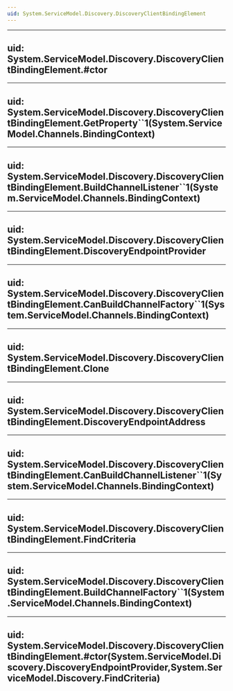 ```yaml
---
uid: System.ServiceModel.Discovery.DiscoveryClientBindingElement
---
```


---
uid: System.ServiceModel.Discovery.DiscoveryClientBindingElement.#ctor
---

---
uid: System.ServiceModel.Discovery.DiscoveryClientBindingElement.GetProperty``1(System.ServiceModel.Channels.BindingContext)
---

---
uid: System.ServiceModel.Discovery.DiscoveryClientBindingElement.BuildChannelListener``1(System.ServiceModel.Channels.BindingContext)
---

---
uid: System.ServiceModel.Discovery.DiscoveryClientBindingElement.DiscoveryEndpointProvider
---

---
uid: System.ServiceModel.Discovery.DiscoveryClientBindingElement.CanBuildChannelFactory``1(System.ServiceModel.Channels.BindingContext)
---

---
uid: System.ServiceModel.Discovery.DiscoveryClientBindingElement.Clone
---

---
uid: System.ServiceModel.Discovery.DiscoveryClientBindingElement.DiscoveryEndpointAddress
---

---
uid: System.ServiceModel.Discovery.DiscoveryClientBindingElement.CanBuildChannelListener``1(System.ServiceModel.Channels.BindingContext)
---

---
uid: System.ServiceModel.Discovery.DiscoveryClientBindingElement.FindCriteria
---

---
uid: System.ServiceModel.Discovery.DiscoveryClientBindingElement.BuildChannelFactory``1(System.ServiceModel.Channels.BindingContext)
---

---
uid: System.ServiceModel.Discovery.DiscoveryClientBindingElement.#ctor(System.ServiceModel.Discovery.DiscoveryEndpointProvider,System.ServiceModel.Discovery.FindCriteria)
---
